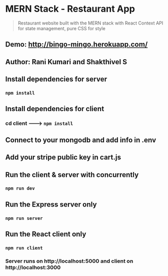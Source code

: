 # MERN Stack - Restaurant App
> Restaurant website built with the MERN stack with React Context API for state management, pure CSS for style

## Demo: http://bingo-mingo.herokuapp.com/

## Author: Rani Kumari and Shakthivel S

## Install dependencies for server 
### `npm install`

## Install dependencies for client
### cd client ---> `npm install`

## Connect to your mongodb and add info in .env

## Add your stripe public key in cart.js

## Run the client & server with concurrently
### `npm run dev`

## Run the Express server only
### `npm run server`

## Run the React client only
### `npm run client`

### Server runs on http://localhost:5000 and client on http://localhost:3000



